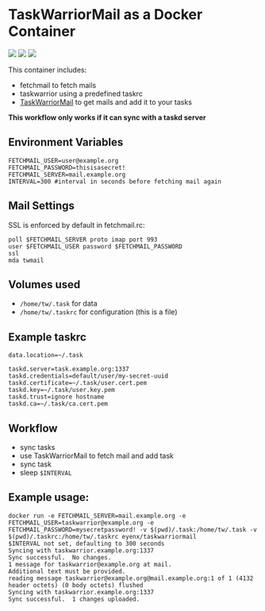 # TaskWarriorMail as a Docker Container


![](https://github.com/eyenx/docker-taskwarriormail/workflows/build/badge.svg)
[![](https://images.microbadger.com/badges/image/eyenx/taskwarriormail.svg)](https://microbadger.com/images/eyenx/taskwarriormail "Get your own image badge on microbadger.com") [![](https://images.microbadger.com/badges/version/eyenx/taskwarriormail.svg)](https://microbadger.com/images/eyenx/taskwarriormail "Get your own version badge on microbadger.com")

This container includes:

* fetchmail to fetch mails
* taskwarrior using a predefined taskrc
* [TaskWarriorMail](https://github.com/nerab/TaskWarriorMail/) to get mails and add it to your tasks

**This workflow only works if it can sync with a taskd server**

## Environment Variables

```
FETCHMAIL_USER=user@example.org
FETCHMAIL_PASSWORD=thisisasecret!
FETCHMAIL_SERVER=mail.example.org
INTERVAL=300 #interval in seconds before fetching mail again
```

## Mail Settings

SSL is enforced by default in fetchmail.rc:

```
poll $FETCHMAIL_SERVER proto imap port 993
user $FETCHMAIL_USER password $FETCHMAIL_PASSWORD
ssl
mda twmail
```

## Volumes used

* `/home/tw/.task` for data
* `/home/tw/.taskrc` for configuration (this is a file)

## Example taskrc

```
data.location=~/.task

taskd.server=task.example.org:1337
taskd.credentials=default/user/my-secret-uuid
taskd.certificate=~/.task/user.cert.pem
taskd.key=~/.task/user.key.pem
taskd.trust=ignore hostname
taskd.ca=~/.task/ca.cert.pem
```


## Workflow

* sync tasks
* use TaskWarriorMail to fetch mail and add task
* sync task
* sleep `$INTERVAL`

## Example usage:

```
docker run -e FETCHMAIL_SERVER=mail.example.org -e FETCHMAIL_USER=taskwarrior@example.org -e FETCHMAIL_PASSWORD=mysecretpassword! -v $(pwd)/.task:/home/tw/.task -v $(pwd)/.taskrc:/home/tw/.taskrc eyenx/taskwarriormail
$INTERVAL not set, defaulting to 300 seconds
Syncing with taskwarrior.example.org:1337
Sync successful.  No changes.
1 message for taskwarrior@example.org at mail.
Additional text must be provided.
reading message taskwarrior@example.org@mail.example.org:1 of 1 (4132 header octets) (0 body octets) flushed
Syncing with taskwarrior.example.org:1337
Sync successful.  1 changes uploaded.
```
